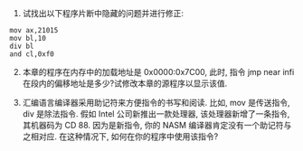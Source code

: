 1. 试找出以下程序片断中隐藏的问题并进行修正:

```
mov ax,21015
mov bl,10
div bl
and cl,0xf0
```


2. 本章的程序在内存中的加载地址是 0x0000:0x7C00, 此时, 指令 jmp near infi 在段内的偏移地址是多少?试修改本章的源程序以显示该值.



3. 汇编语言编译器采用助记符来方便指令的书写和阅读. 比如, mov 是传送指令, div 是除法指令. 假如 Intel 公司新推出一款处理器, 该处理器新增了一条指令, 其机器码为 CD 88. 因为是新指令, 你的 NASM 编译器肯定没有一个助记符与之相对应. 在这种情况下, 如何在你的程序中使用该指令?

